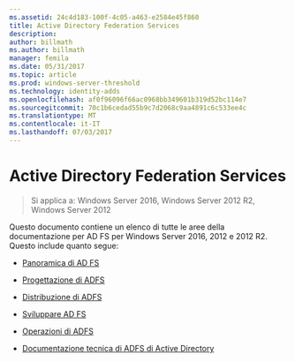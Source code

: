 ```yaml
---
ms.assetid: 24c4d183-100f-4c05-a463-e2584e45f860
title: Active Directory Federation Services
description: 
author: billmath
ms.author: billmath
manager: femila
ms.date: 05/31/2017
ms.topic: article
ms.prod: windows-server-threshold
ms.technology: identity-adds
ms.openlocfilehash: af0f96096f66ac0968bb349601b319d52bc114e7
ms.sourcegitcommit: 70c1b6cedad55b9c7d2068c9aa4891c6c533ee4c
ms.translationtype: MT
ms.contentlocale: it-IT
ms.lasthandoff: 07/03/2017
---
```

# <a name="active-directory-federation-services"></a>Active Directory Federation Services

>Si applica a: Windows Server 2016, Windows Server 2012 R2, Windows Server 2012 
  
Questo documento contiene un elenco di tutte le aree della documentazione per AD FS per Windows Server 2016, 2012 e 2012 R2.  Questo include quanto segue:  
  
* [Panoramica di AD FS](ad-fs/AD-FS-2016-Overview.md)

* [Progettazione di ADFS](ad-fs/AD-FS-Design.md)
  
* [Distribuzione di ADFS](ad-fs/AD-FS-Deployment.md)  
  
* [Sviluppare AD FS](ad-fs/AD-FS-Development.md)  
  
* [Operazioni di ADFS](ad-fs/AD-FS-2016-Operations.md)

* [Documentazione tecnica di ADFS di Active Directory](ad-fs/AD-FS-Technical-Reference.md)


